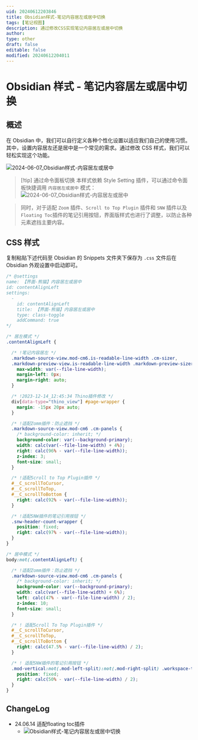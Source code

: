 ```yaml
---
uid: 20240612203846
title: Obsidian样式-笔记内容居左或居中切换
tags: [笔记视图]
description: 通过修改CSS实现笔记内容居左或居中切换
author: 
type: other
draft: false
editable: false
modified: 20240612204011
---
```


# Obsidian 样式 - 笔记内容居左或居中切换

## 概述

在 Obsidian 中，我们可以自行定义各种个性化设置以适应我们自己的使用习惯。其中，设置内容居左还是居中是一个常见的需求。通过修改 CSS 样式，我们可以轻松实现这个功能。

![2024-06-07_Obsidian样式-内容居左或居中](https://cdn.pkmer.cn/images/202406122038196.gif!pkmer)

> [!tip] 通过命令面板切换
> 本样式依赖 Style Setting 插件，可以通过命令面板快捷调用 `内容居左或居中` 模式：
> ![2024-06-07_Obsidian样式-内容居左或居中](https://cdn.pkmer.cn/images/202406122038642.png!pkmer)

> 同时，对于适配 `Zoom` 插件、`Scroll to Top Plugin` 插件和 `SNW` 插件以及`Floating Toc`插件的笔记引用按钮，界面版样式也进行了调整，以防止各种元素遮挡主要内容。

## CSS 样式

复制粘贴下述代码至 Obsidian 的 Snippets 文件夹下保存为 `.css` 文件后在 Obsidian 外观设置中启动即可。

```css
/* @settings
name: 【界面-熊猫】内容居左或居中
id: contentAlignLeft
settings:
  -
    id: contentAlignLeft
    title: 【界面-熊猫】内容居左或居中
    type: class-toggle
    addCommand: true
*/

/* 居左模式 */
.contentAlignLeft {

  /* !笔记内容居左 */
  .markdown-source-view.mod-cm6.is-readable-line-width .cm-sizer,
  .markdown-preview-view.is-readable-line-width .markdown-preview-sizer {
    max-width: var(--file-line-width);
    margin-left: 0px;
    margin-right: auto;
  }

  /* !2023-12-14_12:45:34 Thino插件修改 */
  div[data-type="thino_view"] #page-wrapper {
    margin: -15px 20px auto;
  }

  /* !适配Zomm插件：防止遮挡 */
  .markdown-source-view.mod-cm6 .cm-panels {
    /* background-color: inherit; */
    background-color: var(--background-primary);
    width: calc(var(--file-line-width) + 4%);
    right: calc(96% - var(--file-line-width));
    z-index: 3;
    font-size: small;
  }

  /* !适配Scroll to Top Plugin插件 */
  #__C_scrollToCursor,
  #__C_scrollToTop,
  #__C_scrollToBottom {
    right: calc(92% - var(--file-line-width));
  }

  /* !适配SNW插件的笔记引用按钮 */
  .snw-header-count-wrapper {
    position: fixed;
    right: calc(97% - var(--file-line-width));
  }
}

/* 居中模式 */
body:not(.contentAlignLeft) {

  /* !适配Zomm插件：防止遮挡 */
  .markdown-source-view.mod-cm6 .cm-panels {
    /* background-color: inherit; */
    background-color: var(--background-primary);
    width: calc(var(--file-line-width) + 6%);
    left: calc(47% - var(--file-line-width) / 2);
    z-index: 10;
    font-size: small;
  }

  /* ! 适配Scroll To Top Plugin插件 */
  #__C_scrollToCursor,
  #__C_scrollToTop,
  #__C_scrollToBottom {
    right: calc(47.5% - var(--file-line-width) / 2);
  }

  /* ! 适配SNW插件的笔记引用按钮 */
  .mod-vertical:not(.mod-left-split):not(.mod-right-split) .workspace-tabs:not(.mod-stacked) .snw-header-count-wrapper {
    position: fixed;
    right: calc(50% - var(--file-line-width) / 2);
  }
}
```

## ChangeLog

- 24.06.14 适配floating toc插件
	- ![Obsidian样式-笔记内容居左或居中切换](https://cdn.pkmer.cn/images/202406141532470.gif!pkmer)

